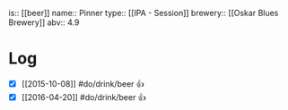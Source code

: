 is:: [[beer]]
name:: Pinner
type:: [[IPA - Session]]
brewery:: [[Oskar Blues Brewery]]
abv:: 4.9

# Log
- [x] [[2015-10-08]] #do/drink/beer 👍
- [x] [[2016-04-20]] #do/drink/beer 👍
